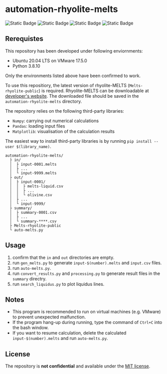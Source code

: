 # automation-rhyolite-melts

![Static Badge](https://img.shields.io/badge/rhyolite--MELTS-1.2.0-blue?style=flat-square&logo=rhyolite-melts)
![Static Badge](https://img.shields.io/badge/Ubuntu-20.04_LTS-blue?style=flat-square&logo=Ubuntu)
![Static Badge](https://img.shields.io/badge/Python-3.8-blue?style=flat-square&logo=python)
![Static Badge](https://img.shields.io/badge/License-MIT-blue?style=flat-square)

## Rerequistes
This repository has been developed under following enviornments:
- Ubuntu 20.04 LTS on VMware 17.5.0
- Python 3.8.10

Only the environments listed above have been confirmed to work.

To use this repositiory, the latest version of rhyolite-MELTS (`Melts-rhyolite-public`) is required. Rhyolite-MELTS can be downloadable at [developer's website](https://melts.ofm-research.org/unix.html). The downloaded file should be saved in the `automation-rhyolite-melts` directory.

The repository relies on the following third-party libraries:
- `Numpy`: carrying out numerical calculations
- `Pandas`: loading input files
- `Matplotlib`: visualisation of the calculation results

The easiest way to install third-party libraries is by running `pip install --user $(library_name)`.

```
automation-rhyolite-melts/
  ├ in/
  │  ├ input-0001.melts
  │  ├ ...
  │  └ input-9999.melts
  ├ out/
  │  ├ input-0001/
  │  │  ├ melts-liquid.csv
  │  │  ├ ...
  │  │  └ olivine.csv
  │  ├ ...
  │  └ input-9999/
  ├ summary/
  │  ├ summary-0001.csv
  │  ├ ...
  │  └ summary-****.csv
  ├ Melts-rhyolite-public
  └ auto-melts.py
```

## Usage
1. confirm that the `in` and `out` directories are empty.
1. run `gen_melts.py` to generate `input-$(number).melts` and `input.csv` files.
1. run `auto-melts.py`.
1. run `convert_results.py` and `processing.py` to generate result files in the `summary` directry.
1. run `search_liquidus.py` to plot liquidus lines.

## Notes
- This program is recommended to run on virtual machines (e.g. VMware) to prevent unexpected malfunction.
- If the program hang-up during running, type the command of `Ctrl+C` into the bash window.
- If you want to resume calculation, delete the calculated `input-$(number).melts` and run `auto-melts.py`.

## License
The repository is **not confidential** and available under the [MIT license](https://opensource.org/license/mit/).